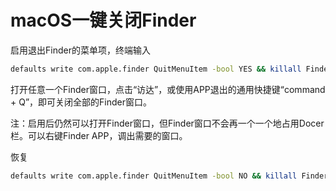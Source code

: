 # macOS一键关闭Finder

启用退出Finder的菜单项，终端输入

```bash
defaults write com.apple.finder QuitMenuItem -bool YES && killall Finder
```

打开任意一个Finder窗口，点击“访达”，或使用APP退出的通用快捷键“command + Q”，即可关闭全部的Finder窗口。

注：启用后仍然可以打开Finder窗口，但Finder窗口不会再一个一个地占用Docer栏。可以右键Finder APP，调出需要的窗口。

恢复

```bash
defaults write com.apple.finder QuitMenuItem -bool NO && killall Finder
```

